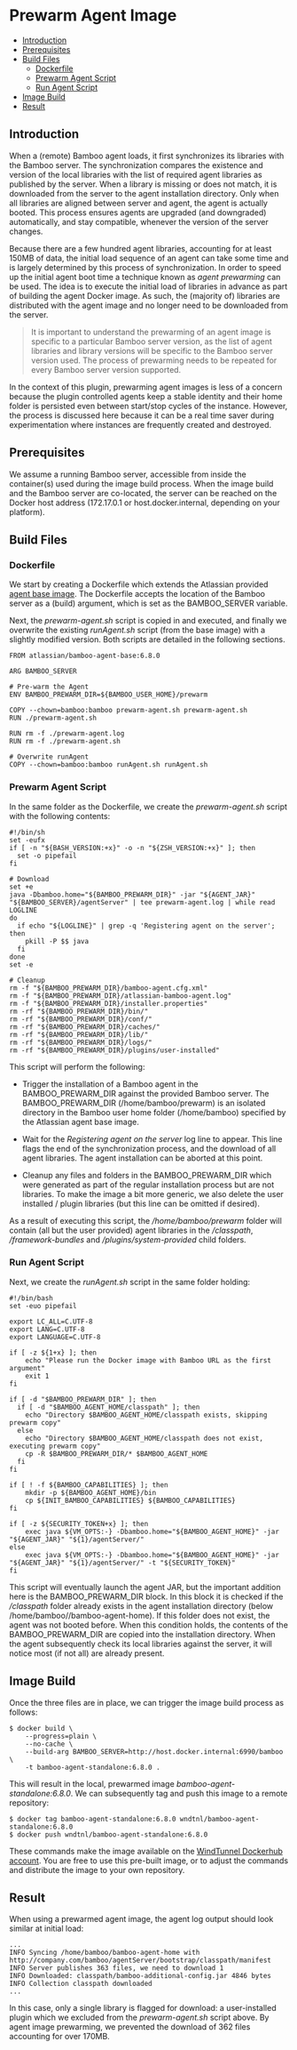 # Prewarm Agent Image

- [Introduction](/tutorials/prewarm_image.md?id=introduction)
- [Prerequisites](/tutorials/prewarm_image.md?id=prerequisites)
- [Build Files](/tutorials/prewarm_image.md?id=build-files)
    - [Dockerfile](/tutorials/prewarm_image.md?id=dockerfile)
    - [Prewarm Agent Script](/tutorials/prewarm_image.md?id=prewarm-agent-script)
    - [Run Agent Script](/tutorials/prewarm_image.md?id=run-agent-script)
- [Image Build](/tutorials/prewarm_image.md?id=image-build)
- [Result](/tutorials/prewarm_image.md?id=result)

## Introduction

When a (remote) Bamboo agent loads, it first synchronizes its libraries with the Bamboo server. The synchronization compares
the existence and version of the local libraries with the list of required agent libraries as published by the server.
When a library is missing or does not match, it is downloaded from the server to the agent installation directory.
Only when all libraries are aligned between server and agent, the agent is actually booted.
This process ensures agents are upgraded (and downgraded) automatically, and stay compatible, whenever the version of the server changes.

Because there are a few hundred agent libraries, accounting for at least 150MB of data, the initial load sequence of an
agent can take some time and is largely determined by this process of synchronization. In order to speed up the initial agent boot time
a technique known as *agent prewarming* can be used. The idea is to execute the initial load of libraries in advance as part of building
the agent Docker image. As such, the (majority of) libraries are distributed with the agent image and no longer need to be downloaded from the server.

> It is important to understand the prewarming of an agent image is specific to a particular Bamboo server version,
> as the list of agent libraries and library versions will be specific to the Bamboo server version used.
> The process of prewarming needs to be repeated for every Bamboo server version supported.

In the context of this plugin, prewarming agent images is less of a concern because the plugin controlled agents keep a stable identity and their home folder is persisted
even between start/stop cycles of the instance. However, the process is discussed here because it can be a real time saver during experimentation where instances are
frequently created and destroyed.

## Prerequisites

We assume a running Bamboo server, accessible from inside the container(s) used during the image build process.  When
the image build and the Bamboo server are co-located, the server can be reached on the Docker host address (172.17.0.1 or host.docker.internal, depending
on your platform).

## Build Files

### Dockerfile

We start by creating a Dockerfile which extends the Atlassian provided [agent base image](https://hub.docker.com/r/atlassian/bamboo-agent-base).
The Dockerfile accepts the location of the Bamboo server as a (build) argument, which is set as the BAMBOO_SERVER variable.

Next, the *prewarm-agent.sh* script is copied in and executed, and finally we overwrite the existing *runAgent.sh* script (from the base image)
with a slightly modified version. Both scripts are detailed in the following sections.

```
FROM atlassian/bamboo-agent-base:6.8.0

ARG BAMBOO_SERVER

# Pre-warm the Agent
ENV BAMBOO_PREWARM_DIR=${BAMBOO_USER_HOME}/prewarm

COPY --chown=bamboo:bamboo prewarm-agent.sh prewarm-agent.sh
RUN ./prewarm-agent.sh

RUN rm -f ./prewarm-agent.log
RUN rm -f ./prewarm-agent.sh

# Overwrite runAgent
COPY --chown=bamboo:bamboo runAgent.sh runAgent.sh
```

### Prewarm Agent Script

In the same folder as the Dockerfile, we create the *prewarm-agent.sh* script with the following
contents:

```
#!/bin/sh
set -eufx
if [ -n "${BASH_VERSION:+x}" -o -n "${ZSH_VERSION:+x}" ]; then
  set -o pipefail
fi

# Download
set +e
java -Dbamboo.home="${BAMBOO_PREWARM_DIR}" -jar "${AGENT_JAR}" "${BAMBOO_SERVER}/agentServer" | tee prewarm-agent.log | while read LOGLINE
do
  if echo "${LOGLINE}" | grep -q 'Registering agent on the server'; then
    pkill -P $$ java
  fi
done
set -e

# Cleanup
rm -f "${BAMBOO_PREWARM_DIR}/bamboo-agent.cfg.xml"
rm -f "${BAMBOO_PREWARM_DIR}/atlassian-bamboo-agent.log"
rm -f "${BAMBOO_PREWARM_DIR}/installer.properties"
rm -rf "${BAMBOO_PREWARM_DIR}/bin/"
rm -rf "${BAMBOO_PREWARM_DIR}/conf/"
rm -rf "${BAMBOO_PREWARM_DIR}/caches/"
rm -rf "${BAMBOO_PREWARM_DIR}/lib/"
rm -rf "${BAMBOO_PREWARM_DIR}/logs/"
rm -rf "${BAMBOO_PREWARM_DIR}/plugins/user-installed"
```

This script will perform the following:

- Trigger the installation of a Bamboo agent in the BAMBOO_PREWARM_DIR against the provided Bamboo server.
The BAMBOO_PREWARM_DIR (/home/bamboo/prewarm) is an isolated directory in the Bamboo user home folder (/home/bamboo) specified by the Atlassian agent base image.

- Wait for the *Registering agent on the server* log line to appear. This line flags the end of the synchronization process, and the download of all agent libraries.
The agent installation can be aborted at this point.

- Cleanup any files and folders in the BAMBOO_PREWARM_DIR which were generated as part of the regular installation process but are not libraries.
To make the image a bit more generic, we also delete the user installed / plugin libraries (but this line can be omitted if desired).

As a result of executing this script, the */home/bamboo/prewarm* folder will contain (all but the user provided) agent libraries in the */classpath*,
*/framework-bundles* and */plugins/system-provided* child folders.

### Run Agent Script

Next, we create the *runAgent.sh* script in the same folder holding:

```
#!/bin/bash
set -euo pipefail

export LC_ALL=C.UTF-8
export LANG=C.UTF-8
export LANGUAGE=C.UTF-8

if [ -z ${1+x} ]; then
    echo "Please run the Docker image with Bamboo URL as the first argument"
    exit 1
fi

if [ -d "$BAMBOO_PREWARM_DIR" ]; then
  if [ -d "$BAMBOO_AGENT_HOME/classpath" ]; then
    echo "Directory $BAMBOO_AGENT_HOME/classpath exists, skipping prewarm copy"
  else
    echo "Directory $BAMBOO_AGENT_HOME/classpath does not exist, executing prewarm copy"
    cp -R $BAMBOO_PREWARM_DIR/* $BAMBOO_AGENT_HOME
  fi
fi

if [ ! -f ${BAMBOO_CAPABILITIES} ]; then
    mkdir -p ${BAMBOO_AGENT_HOME}/bin
    cp ${INIT_BAMBOO_CAPABILITIES} ${BAMBOO_CAPABILITIES}
fi

if [ -z ${SECURITY_TOKEN+x} ]; then
    exec java ${VM_OPTS:-} -Dbamboo.home="${BAMBOO_AGENT_HOME}" -jar "${AGENT_JAR}" "${1}/agentServer/"
else
    exec java ${VM_OPTS:-} -Dbamboo.home="${BAMBOO_AGENT_HOME}" -jar "${AGENT_JAR}" "${1}/agentServer/" -t "${SECURITY_TOKEN}"
fi
```

This script will eventually launch the agent JAR, but the important addition here is the BAMBOO_PREWARM_DIR block.
In this block it is checked if the */classpath* folder already exists in the agent installation directory (below /home/bamboo//bamboo-agent-home).
If this folder does not exist, the agent was not booted before. When this condition holds, the contents of the BAMBOO_PREWARM_DIR
are copied into the installation directory. When the agent subsequently check its local libraries against the server,
it will notice most (if not all) are already present.

## Image Build

Once the three files are in place, we can trigger the image build process as follows:

```
$ docker build \
    --progress=plain \
    --no-cache \
    --build-arg BAMBOO_SERVER=http://host.docker.internal:6990/bamboo \
    -t bamboo-agent-standalone:6.8.0 .
```

This will result in the local, prewarmed image *bamboo-agent-standalone:6.8.0*. We can subsequently
tag and push this image to a remote repository:

```
$ docker tag bamboo-agent-standalone:6.8.0 wndtnl/bamboo-agent-standalone:6.8.0
$ docker push wndtnl/bamboo-agent-standalone:6.8.0
```

These commands make the image available on the [WindTunnel Dockerhub account](https://hub.docker.com/u/wndtnl).
You are free to use this pre-built image, or to adjust the commands and distribute the image to your own repository.

## Result

When using a prewarmed agent image, the agent log output should look similar at initial load:

```
...
INFO Syncing /home/bamboo/bamboo-agent-home with http://company.com/bamboo/agentServer/bootstrap/classpath/manifest
INFO Server publishes 363 files, we need to download 1
INFO Downloaded: classpath/bamboo-additional-config.jar 4846 bytes
INFO Collection classpath downloaded
...
```

In this case, only a single library is flagged for download: a user-installed plugin which we excluded from the *prewarm-agent.sh* script above.
By agent image prewarming, we prevented the download of 362 files accounting for over 170MB.
